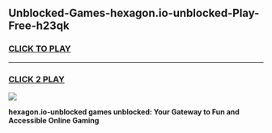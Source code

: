 
## Unblocked-Games-hexagon.io-unblocked-Play-Free-h23qk
<h3>
<a href="https://premium76.site?title=hexagon.io-unblocked&ref=18A1">CLICK TO PLAY</a></h3>
<hr>

<h3>
<a href="https://premium76.site?title=hexagon.io-unblocked&ref=18A1">CLICK 2 PLAY</a>
  
</h3>

<a href="https://premium76.site?title=hexagon.io-unblocked&ref=18A1"><img src="https://clearcache.store/games.png"></a>


**hexagon.io-unblocked games unblocked: Your Gateway to Fun and Accessible Online Gaming**

